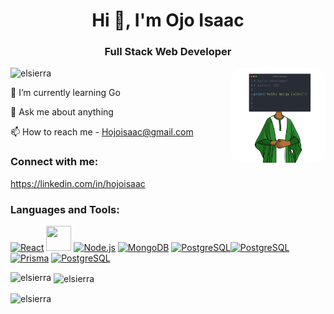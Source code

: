 <h1 align="center">Hi 👋, I'm Ojo Isaac</h1>
<h3 align="center">Full Stack Web Developer</h3>
<img align="right" alt="Coding" width="400" src="https://raw.githubusercontent.com/ElSierra/elsierra.github.io/main/assets/hi.png" style='display: block;
  margin-left: auto;
  margin-right: auto;
  width: 30%;
  border-radius: 20px; ' >
<p align="left"> <img src="https://komarev.com/ghpvc/?username=elsierra&label=Profile%20views&color=0e75b6&style=flat" alt="elsierra" /> </p>
🌱 I’m currently learning Go

💬 Ask me about anything

📫 How to reach me - Hojoisaac@gmail.com

<h3 align="left">Connect with me:</h3>
<a>
<a href=" https://linkedin.com/in/hojoisaac" align="left">
  https://linkedin.com/in/hojoisaac
</a>
<h3 align="left">Languages and Tools:</h3>
<p align="left">
  <a href="https://reactjs.org/" target="_blank" rel="noreferrer"><img src="https://www.vectorlogo.zone/logos/reactjs/reactjs-icon.svg" alt="React" width="40" height="40"/></a>
  <a href="https://nextjs.org/" target="_blank" rel="noreferrer"><img src='https://d2nir1j4sou8ez.cloudfront.net/wp-content/uploads/2021/12/nextjs-boilerplate-logo.png'  width="40" height="40"/></a>
  <a href="https://nodejs.org/" target="_blank" rel="noreferrer"><img src="https://www.vectorlogo.zone/logos/nodejs/nodejs-icon.svg" alt="Node.js" width="40" height="40"/></a>
  <a href="https://www.mongodb.com/" target="_blank" rel="noreferrer"><img src="https://www.vectorlogo.zone/logos/mongodb/mongodb-icon.svg" alt="MongoDB" width="40" height="40"/></a>
  <a href="https://www.postgresql.org/" target="_blank" rel="noreferrer"><img src="https://www.vectorlogo.zone/logos/postgresql/postgresql-icon.svg" alt="PostgreSQL" width="40" height="40"/></a><a href="https://www.typescriptlang.org/" target="_blank" rel="noreferrer"><img src="https://upload.wikimedia.org/wikipedia/commons/thumb/4/4c/Typescript_logo_2020.svg/1200px-Typescript_logo_2020.svg.png" alt="PostgreSQL" width="40" height="40"/></a>
  <a href="https://www.prisma.io/" target="_blank" rel="noreferrer"><img src="https://cdn.icon-icons.com/icons2/2107/PNG/512/file_type_prisma_icon_130234.png" alt="Prisma" width="40" height="40"/></a>
  <a href="https://dart.dev" target="_blank" rel="noreferrer"><img src="https://upload.wikimedia.org/wikipedia/commons/7/7e/Dart-logo.png" alt="PostgreSQL" width="40" height="40"/></a>
</p>
<p><img align="left" src="https://github-readme-stats.vercel.app/api/top-langs?username=elsierra&show_icons=true&locale=en&layout=compact" alt="elsierra" /></p>
<p>&nbsp;<img align="center" src="https://github-readme-stats.vercel.app/api?username=elsierra&show_icons=true&locale=en" alt="elsierra" /></p>
<p><img align="center" src="https://github-readme-streak-stats.herokuapp.com/?user=elsierra&" alt="elsierra" /></p>
